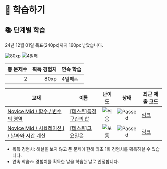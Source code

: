 # 📖 학습하기

## 📚 단계별 학습
24년 12월 01일 목표(240px)까지 160px 남았습니다.

![80xp](https://img.shields.io/badge/EXP-80xp-%235cb85c.svg?for-the-badge)
![4일째](https://img.shields.io/badge/연속학습-4일째-%23E34F26.svg?for-the-badge)

|총 문제수|획득 경험치|연속 학습|
|---:|---:|---|
2|80xp|4일째🔥|

|교재|이름|난이도|상태|최근 제출 코드|
|---|---|:---:|:---:|---|
|[Novice Mid / 함수 / 변수의 영역](https://www.codetree.ai/missions?missionId=5)|[[테스트]특정 구간의 합](https://www.codetree.ai/missions/5/problems/sum-of-specific-intervals)|![쉬움][easy]|![Passed][passed]|[링크](https://github.com/starryboram/codetree-TILs/blob/main/241201/%ED%8A%B9%EC%A0%95%20%EA%B5%AC%EA%B0%84%EC%9D%98%20%ED%95%A9/sum-of-specific-intervals.java)|
|[Novice Mid / 시뮬레이션 I / 날짜와 시간 계산](https://www.codetree.ai/missions?missionId=5)|[[테스트]그 요일은](https://www.codetree.ai/missions/5/problems/the-day-of-the-day)|![보통][medium]|![Passed][passed]|[링크](https://github.com/starryboram/codetree-TILs/blob/main/241201/%EA%B7%B8%20%EC%9A%94%EC%9D%BC%EC%9D%80/the-day-of-the-day.java)|


* 획득 경험치: 해설을 보지 않고 푼 문제에 한해 최초 1회 경험치를 획득하실 수 있습니다.
* 연속 학습🔥: 경험치를 획득한 날을 학습한 날로 인정합니다.










[b5]: https://img.shields.io/badge/Bronze_5-%235D3E31.svg
[b4]: https://img.shields.io/badge/Bronze_4-%235D3E31.svg
[b3]: https://img.shields.io/badge/Bronze_3-%235D3E31.svg
[b2]: https://img.shields.io/badge/Bronze_2-%235D3E31.svg
[b1]: https://img.shields.io/badge/Bronze_1-%235D3E31.svg
[s5]: https://img.shields.io/badge/Silver_5-%23394960.svg
[s4]: https://img.shields.io/badge/Silver_4-%23394960.svg
[s3]: https://img.shields.io/badge/Silver_3-%23394960.svg
[s2]: https://img.shields.io/badge/Silver_2-%23394960.svg
[s1]: https://img.shields.io/badge/Silver_1-%23394960.svg
[g5]: https://img.shields.io/badge/Gold_5-%23FFC433.svg
[g4]: https://img.shields.io/badge/Gold_4-%23FFC433.svg
[g3]: https://img.shields.io/badge/Gold_3-%23FFC433.svg
[g2]: https://img.shields.io/badge/Gold_2-%23FFC433.svg
[g1]: https://img.shields.io/badge/Gold_1-%23FFC433.svg
[p5]: https://img.shields.io/badge/Platinum_5-%2376DDD8.svg
[p4]: https://img.shields.io/badge/Platinum_4-%2376DDD8.svg
[p3]: https://img.shields.io/badge/Platinum_3-%2376DDD8.svg
[p2]: https://img.shields.io/badge/Platinum_2-%2376DDD8.svg
[p1]: https://img.shields.io/badge/Platinum_1-%2376DDD8.svg
[passed]: https://img.shields.io/badge/Passed-%23009D27.svg
[failed]: https://img.shields.io/badge/Failed-%23D24D57.svg
[easy]: https://img.shields.io/badge/쉬움-%235cb85c.svg?for-the-badge
[medium]: https://img.shields.io/badge/보통-%23FFC433.svg?for-the-badge
[hard]: https://img.shields.io/badge/어려움-%23D24D57.svg?for-the-badge